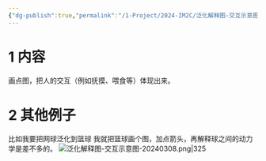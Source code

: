 ```yaml
---
{"dg-publish":true,"permalink":"/1-Project/2024-IM2C/泛化解释图-交互示意图/"}
---
```


# 1 内容
画点图，把人的交互（例如抚摸、喂食等）体现出来。
# 2 其他例子
比如我要把网球泛化到篮球
我就把篮球画个图，加点箭头，再解释球之间的动力学是差不多的。
![泛化解释图-交互示意图-20240308.png|325](/img/user/5-Attachment/Image/%E6%B3%9B%E5%8C%96%E8%A7%A3%E9%87%8A%E5%9B%BE-%E4%BA%A4%E4%BA%92%E7%A4%BA%E6%84%8F%E5%9B%BE-20240308.png)